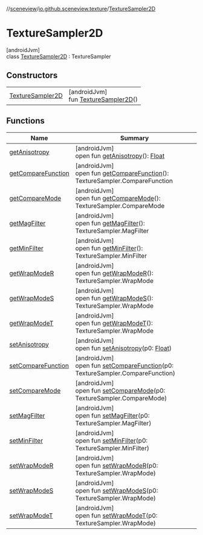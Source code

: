 //[sceneview](../../../index.md)/[io.github.sceneview.texture](../index.md)/[TextureSampler2D](index.md)

# TextureSampler2D

[androidJvm]\
class [TextureSampler2D](index.md) : TextureSampler

## Constructors

| | |
|---|---|
| [TextureSampler2D](-texture-sampler2-d.md) | [androidJvm]<br>fun [TextureSampler2D](-texture-sampler2-d.md)() |

## Functions

| Name | Summary |
|---|---|
| [getAnisotropy](../-texture-sampler-external/index.md#1794461653%2FFunctions%2F-1571379623) | [androidJvm]<br>open fun [getAnisotropy](../-texture-sampler-external/index.md#1794461653%2FFunctions%2F-1571379623)(): [Float](https://kotlinlang.org/api/latest/jvm/stdlib/kotlin/-float/index.html) |
| [getCompareFunction](../-texture-sampler-external/index.md#-1396211802%2FFunctions%2F-1571379623) | [androidJvm]<br>open fun [getCompareFunction](../-texture-sampler-external/index.md#-1396211802%2FFunctions%2F-1571379623)(): TextureSampler.CompareFunction |
| [getCompareMode](../-texture-sampler-external/index.md#992922811%2FFunctions%2F-1571379623) | [androidJvm]<br>open fun [getCompareMode](../-texture-sampler-external/index.md#992922811%2FFunctions%2F-1571379623)(): TextureSampler.CompareMode |
| [getMagFilter](../-texture-sampler-external/index.md#-1848670952%2FFunctions%2F-1571379623) | [androidJvm]<br>open fun [getMagFilter](../-texture-sampler-external/index.md#-1848670952%2FFunctions%2F-1571379623)(): TextureSampler.MagFilter |
| [getMinFilter](../-texture-sampler-external/index.md#970925113%2FFunctions%2F-1571379623) | [androidJvm]<br>open fun [getMinFilter](../-texture-sampler-external/index.md#970925113%2FFunctions%2F-1571379623)(): TextureSampler.MinFilter |
| [getWrapModeR](../-texture-sampler-external/index.md#-1371401186%2FFunctions%2F-1571379623) | [androidJvm]<br>open fun [getWrapModeR](../-texture-sampler-external/index.md#-1371401186%2FFunctions%2F-1571379623)(): TextureSampler.WrapMode |
| [getWrapModeS](../-texture-sampler-external/index.md#-1340381379%2FFunctions%2F-1571379623) | [androidJvm]<br>open fun [getWrapModeS](../-texture-sampler-external/index.md#-1340381379%2FFunctions%2F-1571379623)(): TextureSampler.WrapMode |
| [getWrapModeT](../-texture-sampler-external/index.md#-1309361572%2FFunctions%2F-1571379623) | [androidJvm]<br>open fun [getWrapModeT](../-texture-sampler-external/index.md#-1309361572%2FFunctions%2F-1571379623)(): TextureSampler.WrapMode |
| [setAnisotropy](../-texture-sampler-external/index.md#-2071404710%2FFunctions%2F-1571379623) | [androidJvm]<br>open fun [setAnisotropy](../-texture-sampler-external/index.md#-2071404710%2FFunctions%2F-1571379623)(p0: [Float](https://kotlinlang.org/api/latest/jvm/stdlib/kotlin/-float/index.html)) |
| [setCompareFunction](../-texture-sampler-external/index.md#-1928052347%2FFunctions%2F-1571379623) | [androidJvm]<br>open fun [setCompareFunction](../-texture-sampler-external/index.md#-1928052347%2FFunctions%2F-1571379623)(p0: TextureSampler.CompareFunction) |
| [setCompareMode](../-texture-sampler-external/index.md#-457990481%2FFunctions%2F-1571379623) | [androidJvm]<br>open fun [setCompareMode](../-texture-sampler-external/index.md#-457990481%2FFunctions%2F-1571379623)(p0: TextureSampler.CompareMode) |
| [setMagFilter](../-texture-sampler-external/index.md#-856303319%2FFunctions%2F-1571379623) | [androidJvm]<br>open fun [setMagFilter](../-texture-sampler-external/index.md#-856303319%2FFunctions%2F-1571379623)(p0: TextureSampler.MagFilter) |
| [setMinFilter](../-texture-sampler-external/index.md#810798379%2FFunctions%2F-1571379623) | [androidJvm]<br>open fun [setMinFilter](../-texture-sampler-external/index.md#810798379%2FFunctions%2F-1571379623)(p0: TextureSampler.MinFilter) |
| [setWrapModeR](../-texture-sampler-external/index.md#-1899074789%2FFunctions%2F-1571379623) | [androidJvm]<br>open fun [setWrapModeR](../-texture-sampler-external/index.md#-1899074789%2FFunctions%2F-1571379623)(p0: TextureSampler.WrapMode) |
| [setWrapModeS](../-texture-sampler-external/index.md#-1885541988%2FFunctions%2F-1571379623) | [androidJvm]<br>open fun [setWrapModeS](../-texture-sampler-external/index.md#-1885541988%2FFunctions%2F-1571379623)(p0: TextureSampler.WrapMode) |
| [setWrapModeT](../-texture-sampler-external/index.md#-1872009187%2FFunctions%2F-1571379623) | [androidJvm]<br>open fun [setWrapModeT](../-texture-sampler-external/index.md#-1872009187%2FFunctions%2F-1571379623)(p0: TextureSampler.WrapMode) |
